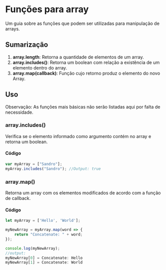 # Funções para array
Um guia sobre as funções que podem ser utilizadas para manipulação de arrays.

## Sumarização
1. **array.length**: Retorna a quantidade de elementos de um array.
2. **array.includes(<elemento>)**: Retorna um boolean com relação a existência de um elemento dentro do array.
3. **array.map(callback)**: Função cujo retorno produz o elemento do novo Array.

## Uso
Observação: As funções mais básicas não serão listadas aqui por falta de necessidade.

### array.includes(<elemento>)
Verifica se o elemento informado como argumento contém no array e retorna um boolean.

#### Código
```javascript
var myArray = ["Sandro"];
myArray.includes("Sandro"); //Output: true
```

### array.map(<callback>)
Retorna um array com os elementos modificados de acordo com a função de callback.
  
#### Código
```javascript
let myArray = ['Hello', 'World'];

myNewArray = myArray.map(word => {
    return "Concatenate: " + word;
});

console.log(myNewArray);
//output: 
myNewArray[0] = Concatenate: Hello
myNewArray[1] = Concatenate: World
```
